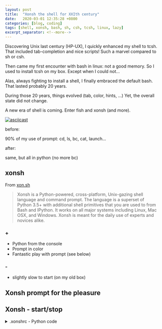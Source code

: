 ```yaml
---
layout: post
title:  "Xonsh the shell for XXIth century"
date:   2020-03-01 12:35:28 +0800
categories: [blog, coding]
tags: [shell, xonsh, bash, sh, csh, tcsh, linux, lazy]
excerpt_separator: <!--more-->
---
```

Discovering Unix last century (HP-UX), I quickly enhanced my shell to tcsh.
That included tab-completion and nice scripts! Such a marvel compared to sh or csh.

Then came my first encounter with bash in linux: not a good memory.
So I used to install tcsh on my box. Except when I could not...

Alas, always fighting to install a shell, I finally embraced the default bash.
That lasted probably 20 years.

During those 20 years, things evolved (tab, color, hints, ...)
Yet, the overall state did not change.

A new era of shell is coming. Enter fish and xonsh (and more).

<!--more-->

[![asciicast](https://asciinema.org/a/14.png)](https://asciinema.org/a/14)

before:

90% of my use of prompt: cd, ls, bc, cat, launch...

after:

same, but all in python (no more bc)
## xonsh

From [xon.sh](https://xon.sh/)
> Xonsh is a Python-powered, cross-platform, Unix-gazing shell language and command prompt.
> The language is a superset of Python 3.5+ with additional shell primitives that you are used to from Bash and IPython.
> It works on all major systems including Linux, Mac OSX, and Windows.
> Xonsh is meant for the daily use of experts and novices alike.

### +
*   Python from the console
*   Prompt in color
*   Fantastic play with prompt (see below)

### -
*   slightly slow to start (on my old box)

## Xonsh prompt for the pleasure
<link rel="stylesheet" type="text/css" href="/assets/asciinema-player.css" />
<script src="/assets/asciinema-player.js"></script>
<asciinema-player src="/assets/xonsh-1min.cast" autoplay=1></asciinema-player>

## Xonsh - start/stop

<asciinema-player src="/assets/xonsh-xonshrc-prompt.cast" autoplay=1></asciinema-player>

<details>
<summary>
.xonshrc - Python code
</summary>
```python
# Update PROMPT with current time (every second)
import datetime
$MULTILINE_PROMPT = ''
$PROMPT_REFRESH_INTERVAL = 1
$UPDATE_PROMPT_ON_KEYPRESS = True
# SEEMS Very slow when "{branch_color}{curr_branch: {}}" in PROMPT...

DEFAULT_PROMPT = '\n{GREEN}┌─[%s] {RED}[{user}@{hostname}]' \
               + ' {BOLD_CYAN}[{cwd}]{NO_COLOR}\n{GREEN}└─>{NO_COLOR} '
def update_prompt():
    return(DEFAULT_PROMPT % datetime.datetime.now().strftime("%H:%M:%S"))
$PROMPT = update_prompt

# After command execution:
# - Update RIGHT_PROMPT with command duration (and more)
# - emphasize on error if RC != 0
@events.on_postcommand
def display_command_status(cmd, rtn, out, ts):
    duration = ts[1] - ts[0]

    if duration > 60:
        $RIGHT_PROMPT = "\n🕙 %s " % str(datetime.timedelta(seconds=int(duration)))
    elif duration > 0.2:
        $RIGHT_PROMPT = "\n🕙 %.2fs " % duration
    else:
        $RIGHT_PROMPT = "\n<χ> "

    if rtn != 0:
        $RIGHT_PROMPT = $RIGHT_PROMPT + "\n⚠ " + str(rtn) + " ⚠"

        print("\n" + "⚠" * 25)
        print("⚠ " + str(rtn))
        if cmd[len(cmd)-1] == '\n':
            cmd_p = cmd[0:len(cmd)-1]
        else:
            cmd_p = cmd
        print("⚠ " + cmd_p)
        print("⚠" * 25 + "\n")

# Clean RIGHT_PROMPT when no command executed (Empty line, Enter/Enter)
$RIGHT_PROMPT = "χ "

@events.on_post_prompt
def display_post_prompt():
    $RIGHT_PROMPT = "χ"
```
</details>
